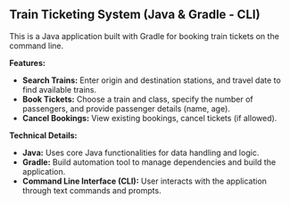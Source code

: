 ## Train Ticketing System (Java & Gradle - CLI)

This is a Java application built with Gradle for booking train tickets on the command line. 

**Features:**

*  **Search Trains:** Enter origin and destination stations, and travel date to find available trains.
*  **Book Tickets:** Choose a train and class, specify the number of passengers, and provide passenger details (name, age).
*  **Cancel Bookings:** View existing bookings, cancel tickets (if allowed).

**Technical Details:**

*  **Java:** Uses core Java functionalities for data handling and logic.
*  **Gradle:** Build automation tool to manage dependencies and build the application.
*  **Command Line Interface (CLI):** User interacts with the application through text commands and prompts. 
